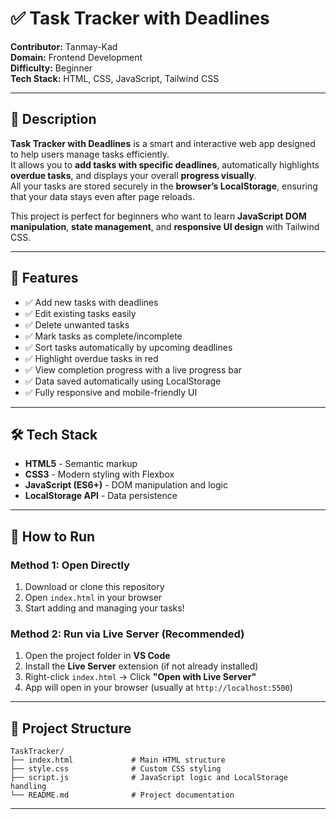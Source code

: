 # ✅ Task Tracker with Deadlines

**Contributor:** Tanmay-Kad  
**Domain:** Frontend Development  
**Difficulty:** Beginner  
**Tech Stack:** HTML, CSS, JavaScript, Tailwind CSS  

---

## 📝 Description

**Task Tracker with Deadlines** is a smart and interactive web app designed to help users manage tasks efficiently.  
It allows you to **add tasks with specific deadlines**, automatically highlights **overdue tasks**, and displays your overall **progress visually**.  
All your tasks are stored securely in the **browser’s LocalStorage**, ensuring that your data stays even after page reloads.

This project is perfect for beginners who want to learn **JavaScript DOM manipulation**, **state management**, and **responsive UI design** with Tailwind CSS.

---

## 🎯 Features

- ✅ Add new tasks with deadlines  
- ✅ Edit existing tasks easily  
- ✅ Delete unwanted tasks  
- ✅ Mark tasks as complete/incomplete  
- ✅ Sort tasks automatically by upcoming deadlines  
- ✅ Highlight overdue tasks in red  
- ✅ View completion progress with a live progress bar  
- ✅ Data saved automatically using LocalStorage  
- ✅ Fully responsive and mobile-friendly UI  

---
## 🛠️ Tech Stack

- **HTML5** - Semantic markup
- **CSS3** - Modern styling with Flexbox
- **JavaScript (ES6+)** - DOM manipulation and logic
- **LocalStorage API** - Data persistence

---

## 🚀 How to Run

### Method 1: Open Directly
1. Download or clone this repository  
2. Open `index.html` in your browser  
3. Start adding and managing your tasks!

### Method 2: Run via Live Server (Recommended)
1. Open the project folder in **VS Code**  
2. Install the **Live Server** extension (if not already installed)  
3. Right-click `index.html` → Click **"Open with Live Server"**  
4. App will open in your browser (usually at `http://localhost:5500`)

---

## 📁 Project Structure

```
TaskTracker/
├── index.html             # Main HTML structure
├── style.css              # Custom CSS styling
├── script.js              # JavaScript logic and LocalStorage handling
└── README.md              # Project documentation
```

---